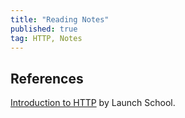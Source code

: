 ```yaml
---
title: "Reading Notes"
published: true
tag: HTTP, Notes
---
```

## 
## References

[Introduction to HTTP](https://launchschool.com/books/http) by Launch School. 